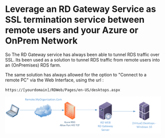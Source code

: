 # Leverage an RD Gateway Service as SSL termination service between remote users and your Azure or OnPrem Network

So The RD Gateway service has always been able to tunnel RDS traffic over SSL. Its been used as a solution to tunnel RDS traffic from remote users into an (OnPremises) RDS farm.

The same solution has always allowed for the option to "Connect to a remote PC" via the Web Interface, using the url :

`https://[yourdomain]/RDWeb/Pages/en-US/desktops.aspx` 

![Screenshot](https://raw.githubusercontent.com/verboompj/Networking/master/Pictures/50.png)


